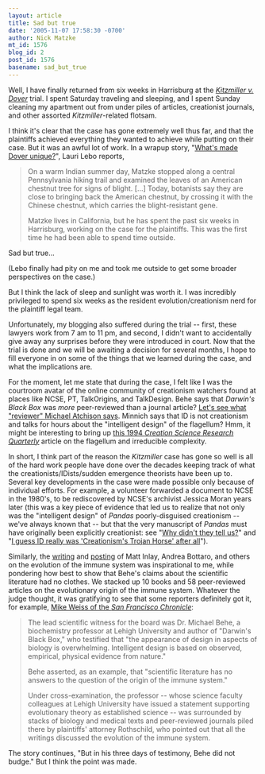 ```yaml
---
layout: article
title: Sad but true
date: '2005-11-07 17:58:30 -0700'
author: Nick Matzke
mt_id: 1576
blog_id: 2
post_id: 1576
basename: sad_but_true
---
```

Well, I have finally returned from six weeks in Harrisburg at the [_Kitzmiller v. Dover_](http://www2.ncseweb.org/wp/) trial.  I spent Saturday traveling and sleeping, and I spent Sunday cleaning my apartment out from under piles of articles, creationist journals, and other assorted _Kitzmiller_-related flotsam.  

I think it's clear that the case has gone extremely well thus far, and that the plaintiffs achieved everything they wanted to achieve while putting on their case.  But it was an awful lot of work.  In a wrapup story, "[What's made Dover unique?](http://ydr.com/story/doverbiology/93311/)", Lauri Lebo reports,

> On a warm Indian summer day, Matzke stopped along a central Pennsylvania hiking trail and examined the leaves of an American chestnut tree for signs of blight. \[...\] Today, botanists say they are close to bringing back the American chestnut, by crossing it with the Chinese chestnut, which carries the blight-resistant gene.
> 
> Matzke lives in California, but he has spent the past six weeks in Harrisburg, working on the case for the plaintiffs. This was the first time he had been able to spend time outside.

Sad but true...

(Lebo finally had pity on me and took me outside to get some broader perspectives on the case.)

But I think the lack of sleep and sunlight was worth it.  I was incredibly privileged to spend six weeks as the resident evolution/creationism nerd for the plaintiff legal team. 

Unfortunately, my blogging also suffered during the trial -- first, these lawyers work from 7 am to 11 pm, and second, I didn't want to accidentally give away any surprises before they were introduced in court.  Now that the trial is done and we will be awaiting a decision for several months, I hope to fill everyone in on some of the things that we learned during the case, and what the implications are.

For the moment, let me state that during the case, I felt like I was the courtroom avatar of the online community of creationism watchers found at places like NCSE, PT, TalkOrigins, and TalkDesign.  Behe says that _Darwin's Black Box_ was _more_ peer-reviewed than a journal article?  [Let's see what "reviewer" Michael Atchison says](http://www.leaderu.com/real/ri9902/atchison.html).  Minnich says that ID is not creationism and talks for hours about the "intelligent design" of the flagellum?  Hmm, it might be interesting to bring up [this 1994 _Creation Science Research Quarterly_](http://www.creationresearch.org/crsq/abstracts/sum31_1.html) article on the flagellum and irreducible complexity.

In short, I think part of the reason the _Kitzmiller_ case has gone so well is all of the hard work people have done over the decades keeping track of what the creationists/IDists/sudden emergence theorists have been up to.  Several key developments in the case were made possible only because of individual efforts.  For example, a volunteer forwarded a document to NCSE in the 1980's, to be rediscovered by NCSE's archivist Jessica Moran years later (this was a key piece of evidence that led us to realize that not only was the "intelligent design" of _Pandas_ poorly-disguised creationism -- we've always known that -- but that the very manuscript of _Pandas_ must have originally been explicitly creationist: see "[Why didn't they tell us?](/archives/2005/09/why-didnt-they.html)" and "[I guess ID really was 'Creationism's Trojan Horse' after all](/archives/2005/10/i-guess-id-real.html)").

Similarly, the [writing](http://www.talkdesign.org/faqs/Evolving_Immunity.html) and [posting](http://www.google.com/search?sourceid=mozclient&amp;ie=utf-8&amp;oe=utf-8&amp;q=site:www.pandasthumb.org+evolution+immune+system) of Matt Inlay, Andrea Bottaro, and others on the evolution of the immune system was inspirational to me, while pondering how best to show that Behe's claims about the scientific literature had no clothes.  We stacked up 10 books and 58 peer-reviewed articles on the evolutionary origin of the immune system.  Whatever the judge thought, it was gratifying to see that some reporters definitely got it, for example, [Mike Weiss of the _San Francisco Chronicle_](http://www.sfgate.com/cgi-bin/article.cgi?file=/c/a/2005/11/06/MNGE0FJU621.DTL):

> The lead scientific witness for the board was Dr. Michael Behe, a biochemistry professor at Lehigh University and author of "Darwin's Black Box," who testified that "the appearance of design in aspects of biology is overwhelming. Intelligent design is based on observed, empirical, physical evidence from nature."
> 
> Behe asserted, as an example, that "scientific literature has no answers to the question of the origin of the immune system."
> 
> Under cross-examination, the professor -- whose science faculty colleagues at Lehigh University have issued a statement supporting evolutionary theory as established science -- was surrounded by stacks of biology and medical texts and peer-reviewed journals piled there by plaintiffs' attorney Rothschild, who pointed out that all the writings discussed the evolution of the immune system.

The story continues, "But in his three days of testimony, Behe did not budge."  But I think the point was made.
